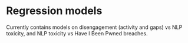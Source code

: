 # Regression models

Currently contains models on disengagement (activity and gaps) vs NLP toxicity, and NLP toxicity vs Have I Been Pwned breaches.

